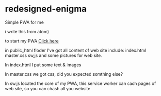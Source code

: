 # redesigned-enigma
Simple PWA for me

i write this from atom)

to start my PWA [Click here](https://raccoonfunny.github.io/redesigned-enigma/public_html/index.html)

in public_html floder I've got all content of web site include: index.html master.css sw,js and some pictures for web site.

In index.html I put some text & images

In master.css we got css, did you expected somthing else?

In sw.js located the core of my PWA, this service worker can cach pages of web site, so you can chash all you website
